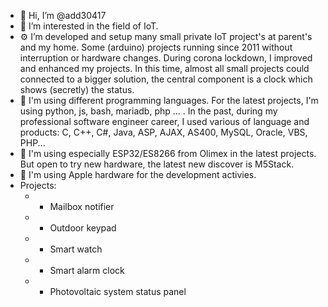- 👋 Hi, I’m @add30417
- 👀 I’m interested in the field of IoT.
- ⚙️ I’m developed and setup many small private IoT project's at parent's and my home. Some (arduino) projects running since 2011 without interruption or hardware changes. During corona lockdown, I improved and enhanced my projects. In this time, almost all small projects could connected to a bigger solution, the central component is a clock which shows (secretly) the status.
- 📝 I'm using different programming languages. For the latest projects, I'm using python, js, bash, mariadb, php ... . In the past, during my professional software engineer career, I used various of language and products: C, C++, C#, Java, ASP, AJAX, AS400, MySQL, Oracle, VBS, PHP... 
- 🧱 I'm using especially ESP32/ES8266 from Olimex in the latest projects. But open to try new hardware, the latest new discover is M5Stack.
- 🧰 I'm using Apple hardware for the development activies.
- Projects:
  - - Mailbox notifier
  - - Outdoor keypad
  - - Smart watch
  - - Smart alarm clock
  - - Photovoltaic system status panel

<!---
- 🌱 I’m currently learning ...
- 💞️ I’m looking to collaborate on ...
- 📫 How to reach me ...
--->

<!---
add30417/add30417 is a ✨ special ✨ repository because its `README.md` (this file) appears on your GitHub profile.
You can click the Preview link to take a look at your changes.
--->
